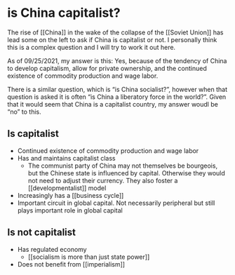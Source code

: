 # is China capitalist?

The rise of [[China]] in the wake of the collapse of the [[Soviet Union]] has lead some on the left to ask if China is capitalist or not. I personally think this is a complex question and I will try to work it out here.

As of 09/25/2021, my answer is this: Yes, because of the tendency of China to develop capitalism, allow for private ownership, and the continued existence of commodity production and wage labor.

There is a similar question, which is &ldquo;is China socialist?&rdquo;, however when that question is asked it is often &ldquo;is China a liberatory force in the world?&rdquo;. Given that it would seem that China is a capitalist country, my answer woudl be &ldquo;no&rdquo; to this.


## Is capitalist

-   Continued existence of commodity production and wage labor
-   Has and maintains capitalist class
    -   The communist party of China may not themselves be bourgeois, but the Chinese state is influenced by capital. Otherwise they would not need to adjust their currency. They also foster a [[developmentalist]] model
-   Increasingly has a [[business cycle]]
-   Important circuit in global capital. Not necessarily peripheral but still plays important role in global capital


## Is not capitalist

-   Has regulated economy
    -   [[socialism is more than just state power]]
-   Does not benefit from [[imperialism]]

